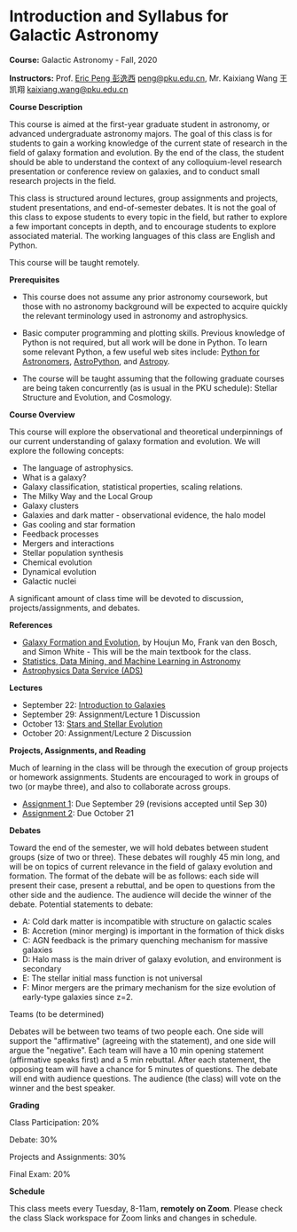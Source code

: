 # Introduction and Syllabus for Galactic Astronomy

**Course:** Galactic Astronomy - Fall, 2020

**Instructors:** Prof. [Eric Peng 彭逸西](http://kiaa.pku.edu.cn/~peng) <peng@pku.edu.cn>, Mr. Kaixiang Wang 王凯翔 <kaixiang.wang@pku.edu.cn>

**Course Description**


This course is aimed at the first-year graduate student in astronomy, or advanced undergraduate astronomy majors. The goal of this class is for students to gain a working knowledge of the current state of research in the field of galaxy formation and evolution. By the end of the class, the student should be able to understand the context of any colloquium-level research presentation or conference review on galaxies, and to conduct small research projects in the field.

This class is structured around lectures, group assignments and projects, student presentations, and end-of-semester debates. It is not the goal of this class to expose students to every topic in the field, but rather to explore a few important concepts in depth, and to encourage students to explore associated material. The working languages of this class are English and Python.

This course will be taught remotely.

**Prerequisites**


   * This course does not assume any prior astronomy coursework, but those with no astronomy background will be expected to acquire quickly the relevant terminology used in astronomy and astrophysics.

   * Basic computer programming and plotting skills. Previous knowledge of Python is not required, but all work will be done in Python. To learn some relevant Python, a few useful web sites include: [Python for Astronomers](https://python4astronomers.github.io), [AstroPython](http://www.astropython.org/), and [Astropy](http://www.astropy.org/).
   * The course will be taught assuming that the following graduate courses are being taken concurrently (as is usual in the PKU schedule): Stellar Structure and Evolution, and Cosmology.

**Course Overview**

This course will explore the observational and theoretical underpinnings of our current understanding of galaxy formation and evolution. We will explore the following concepts:


   * The language of astrophysics.
   * What is a galaxy?
   * Galaxy classification, statistical properties, scaling relations.
   * The Milky Way and the Local Group
   * Galaxy clusters
   * Galaxies and dark matter - observational evidence, the halo model
   * Gas cooling and star formation
   * Feedback processes
   * Mergers and interactions
   * Stellar population synthesis
   * Chemical evolution
   * Dynamical evolution
   * Galactic nuclei

A significant amount of class time will be devoted to discussion, projects/assignments, and debates.

**References**
   * [Galaxy Formation and Evolution](http://www.amazon.cn/Galaxy-Formation-Evolution-Houjun-Mo/dp/0521857937), by Houjun Mo, Frank van den Bosch, and Simon White - This will be the main textbook for the class.
   * [Statistics, Data Mining, and Machine Learning in Astronomy](https://www.amazon.cn/Statistics-Data-Mining-and-Machine-Learning-in-Astronomy-A-Practical-Python-Guide-for-the-Analysis-of-Survey-Data-Ivezic-Zeljko/dp/0691151687)
   * [Astrophysics Data Service (ADS)](https://ui.adsabs.harvard.edu)

**Lectures**

* September 22: [Introduction to Galaxies](https://disk.pku.edu.cn:443/link/F5FD978179FA37668D7645E16D94FB0B)
* September 29: Assignment/Lecture 1 Discussion
* October 13: [Stars and Stellar Evolution](https://disk.pku.edu.cn:443/link/5F8AFFD0F2E603D4C92CAF2954E1CD57)
* October 20: Assignment/Lecture 2 Discussion
<!--* September 29: Stellar Evolution, in Brief:  [slides](https://kavli.pku.edu.cn/~peng/teaching/galaxies20/Lecture02-2020-slides.pdf), [notes](https://kavli.pku.edu.cn/~peng/teaching/galaxies19/Lecture02-2020-notes.pdf)
* September 18: Stellar Population Synthesis and [The Properties of Local Galaxies (I)](https://kiaa.pku.edu.cn/~peng/teaching/galaxies19/Lecture03-2020.pdf)
* October 13: Population synthesis (working groups for Assignment 4)
* October 20: [The Properties of Local Galaxies (II)](https://kiaa.pku.edu.cn/~peng/teaching/galaxies20/Lecture04-2020.pdf)
* October 27: [The Milky Way and the Local Group](https://kiaa.pku.edu.cn/~peng/teaching/galaxies20/Lecture05-2020.pdf)
* October 29: [The Distant Universe](https://kiaa.pku.edu.cn/~peng/teaching/galaxies20/Lecture06-2020.pdf)
* November 3: Debate preparation
* November 10: Debates
* November 17:
* November 24:
* December 1:
* December 8:
* December 15:
* December 22:
* December 29:
* January 5:
* January TBD: Final-->

**Projects, Assignments, and Reading**

Much of learning in the class will be through the execution of group projects or homework assignments. Students are encouraged to work in groups of two (or maybe three), and also to collaborate across groups.

* [Assignment 1](https://github.com/ewpeng/PKUGalaxies19/blob/master/Assignment01.md): Due September 29 (revisions accepted until Sep 30)
* [Assignment 2](https://github.com/ewpeng/PKUGalaxies20/blob/master/Assignment02.md): Due October 21

<!--* [Assignment 3](https://github.com/ewpeng/PKUGalaxies19/blob/master/Assignment03.md): Due October 8
* [Assignment 4](https://github.com/ewpeng/PKUGalaxies19/blob/master/Assignment04.md): Due October 18
* [Assignment 5](https://github.com/ewpeng/PKUGalaxies19/blob/master/Assignment05.md): Due October 25
* [Assignment 6](https://github.com/ewpeng/PKUGalaxies19/blob/master/Assignment06.md): Due November 8
* [Assignment 7](https://github.com/ewpeng/PKUGalaxies19/blob/master/Assignment07.md): Due December 2
* [Final Project](https://github.com/ewpeng/PKUGalaxies19/blob/master/FinalProject.md): Due 5pm, December 27-->


**Debates**

Toward the end of the semester, we will hold debates between student groups (size of two or three). These debates will roughly 45 min long, and will be on topics of current relevance in the field of galaxy evolution and formation. The format of the debate will be as follows: each side will present their case, present a rebuttal, and be open to questions from the other side and the audience. The audience will decide the winner of the debate. Potential statements to debate:

* A: Cold dark matter is incompatible with structure on galactic scales
* B: Accretion (minor merging) is important in the formation of thick disks
* C: AGN feedback is the primary quenching mechanism for massive galaxies
* D: Halo mass is the main driver of galaxy evolution, and environment is secondary
* E: The stellar initial mass function is not universal
* F: Minor mergers are the primary mechanism for the size evolution of early-type galaxies since z=2.

Teams (to be determined)

Debates will be between two teams of two people each. One side will support the "affirmative" (agreeing with the statement), and one side will argue the "negative". Each team will have a 10 min opening statement (affirmative speaks first) and a 5 min rebuttal. After each statement, the opposing team will have a chance for 5 minutes of questions. The debate will end with audience questions. The audience (the class) will vote on the winner and the best speaker.

**Grading**

Class Participation: 20%

Debate: 30%

Projects and Assignments: 30%

Final Exam: 20%

**Schedule**

This class meets every Tuesday, 8-11am, **remotely on Zoom**. Please check the class Slack workspace for Zoom links and changes in schedule.

